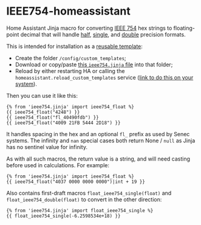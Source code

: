 # IEEE754-homeassistant

Home Assistant Jinja macro for converting [IEEE 754](https://en.wikipedia.org/wiki/IEEE_754) hex strings to floating-point decimal that will handle
[half](https://en.wikipedia.org/wiki/Half-precision_floating-point_format),
[single](https://en.wikipedia.org/wiki/Single-precision_floating-point_format),
and [double](https://en.wikipedia.org/wiki/Double-precision_floating-point_format) precision formats.

This is intended for installation as a [reusable template](https://www.home-assistant.io/docs/configuration/templating/#reusing-templates):

* Create the folder `/config/custom_templates`;
* Download or copy/paste [this `ieee754.jinja` file](https://raw.githubusercontent.com/Troon/IEEE754-homeassistant/main/ieee754.jinja) into that folder;
* Reload by either restarting HA or calling the `homeassistant.reload_custom_templates` service ([link to do this on your system](https://my.home-assistant.io/redirect/_change/?redirect=developer_call_service%2F%3Fservice%3Dhomeassistant.reload_custom_templates)).

Then you can use it like this:

```
{% from 'ieee754.jinja' import ieee754_float %}
{{ ieee754_float("4248") }}
{{ ieee754_float("fl_40490fdb") }}
{{ ieee754_float("4009 21FB 5444 2D18") }}
```

It handles spacing in the hex and an optional `fl_` prefix as used by Senec systems.
The infinity and `nan` special cases both return None / `null` as Jinja has no sentinel
value for infinity.

As with all such macros, the return value is a string, and will need casting before
used in calculations. For example:

```
{% from 'ieee754.jinja' import ieee754_float %}
{{ ieee754_float("4037 0000 0000 0000")|int + 19 }}
```

Also contains first-draft macros `float_ieee754_single(float)` and `float_ieee754_double(float)` to convert in the other direction:
```
{% from 'ieee754.jinja' import float_ieee754_single %}
{{ float_ieee754_single(-6.2598534e+18) }}
```
